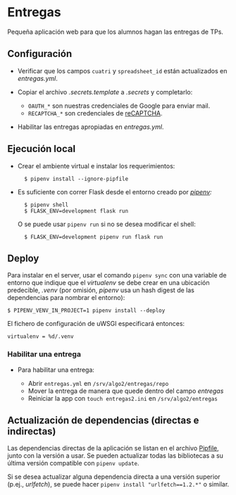 # Entregas

Pequeña aplicación web para que los alumnos hagan las entregas de TPs.


## Configuración

- Verificar que los campos `cuatri` y `spreadsheet_id` están actualizados
  en _entregas.yml_.

- Copiar el archivo _.secrets.template_ a _.secrets_ y completarlo:

    * `OAUTH_*` son nuestras credenciales de Google para enviar mail.
    * `RECAPTCHA_*` son credenciales de [reCAPTCHA](https://www.google.com/recaptcha/admin).

- Habilitar las entregas apropiadas en _entregas.yml_.

## Ejecución local

- Crear el ambiente virtual e instalar los requerimientos:

        $ pipenv install --ignore-pipfile

- Es suficiente con correr Flask desde el entorno creado por _[pipenv]:_

        $ pipenv shell
        $ FLASK_ENV=development flask run

  O se puede usar `pipenv run` si no se desea modificar el shell:

        $ FLASK_ENV=development pipenv run flask run

[pipenv]: https://pipenv.pypa.io/en/stable/

## Deploy

Para instalar en el server, usar el comando `pipenv sync` con una variable de entorno que indique que el _virtualenv_ se debe crear en una ubicación predecible, _.venv_ (por omisión, _pipenv_ usa un hash digest de las dependencias para nombrar el entorno):

    $ PIPENV_VENV_IN_PROJECT=1 pipenv install --deploy

El fichero de configuración de uWSGI especificará entonces:

    virtualenv = %d/.venv

### Habilitar una entrega

- Para habilitar una entrega:

	- Abrir `entregas.yml` en `/srv/algo2/entregas/repo`
	- Mover la entrega de manera que quede dentro del campo _entregas_
	- Reiniciar la app con `touch entregas2.ini` en `/srv/algo2/entregas`


## Actualización de dependencias (directas e indirectas)

Las dependencias directas de la aplicación se listan en el archivo [Pipfile](Pipfile), junto con la versión a usar. Se pueden actualizar todas las bibliotecas a su última versión compatible con `pipenv update`.

Si se desea actualizar alguna dependencia directa a una versión superior (p.ej., _urlfetch_), se puede hacer `pipenv install "urlfetch==1.2.*"` o similar.
